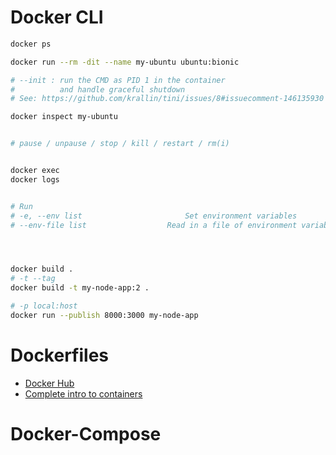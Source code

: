 Docker CLI
==========

```sh
docker ps

docker run --rm -dit --name my-ubuntu ubuntu:bionic

# --init : run the CMD as PID 1 in the container
#          and handle graceful shutdown
# See: https://github.com/krallin/tini/issues/8#issuecomment-146135930

docker inspect my-ubuntu


# pause / unpause / stop / kill / restart / rm(i)


docker exec
docker logs


# Run
# -e, --env list                       Set environment variables
# --env-file list                  Read in a file of environment variables




docker build .
# -t --tag
docker build -t my-node-app:2 .

# -p local:host
docker run --publish 8000:3000 my-node-app
```






Dockerfiles
===========

- [Docker Hub](https://hub.docker.com/)
- [Complete intro to containers](https://btholt.github.io/complete-intro-to-containers/)




Docker-Compose
==============

